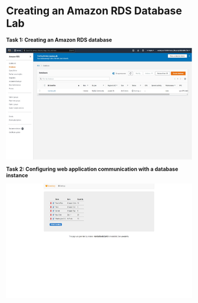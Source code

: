 # Creating an Amazon RDS Database Lab

**Task 1: Creating an Amazon RDS database**

<img src="./media/image1_RDS.jpg" style="width:6.5in;height:3.14167in"
alt="Graphical user interface, text, application, Word Description automatically generated" />

**Task 2: Configuring web application communication with a database
instance**

<img src="./media/image2_RDS.jpg" style="width:6.5in;height:3.22917in"
alt="Graphical user interface, text, application, email Description automatically generated" />
